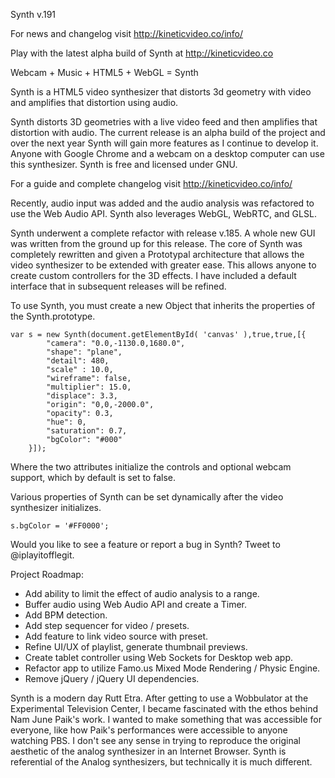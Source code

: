 Synth v.191


For news and changelog visit http://kineticvideo.co/info/

Play with the latest alpha build of Synth at http://kineticvideo.co


Webcam + Music + HTML5 + WebGL = Synth

Synth is a HTML5 video synthesizer that distorts 3d geometry with video and amplifies that distortion using audio.

Synth distorts 3D geometries with a live video feed and then amplifies that distortion with audio. The current release is an alpha build of the project and over the next year Synth will gain more features as I continue to develop it. Anyone with Google Chrome and a webcam on a desktop computer can use this synthesizer. Synth is free and licensed under GNU.

For a guide and complete changelog visit http://kineticvideo.co/info/

Recently, audio input was added and the audio analysis was refactored to use the Web Audio API. Synth also leverages WebGL, WebRTC, and GLSL. 

Synth underwent a complete refactor with release v.185. A whole new GUI was written from the ground up for this release. The core of Synth was completely rewritten and given a Prototypal architecture that allows the video synthesizer to be extended with greater ease. This allows anyone to create custom controllers for the 3D effects. I have included a default interface that in subsequent releases will be refined.

To use Synth, you must create a new Object that inherits the properties of the Synth.prototype.

```
var s = new Synth(document.getElementById( 'canvas' ),true,true,[{
        "camera": "0.0,-1130.0,1680.0",
        "shape": "plane",
        "detail": 480,
        "scale" : 10.0,
        "wireframe": false,
        "multiplier": 15.0,
        "displace": 3.3,
        "origin": "0,0,-2000.0",
        "opacity": 0.3,
        "hue": 0,
        "saturation": 0.7,
        "bgColor": "#000"
    }]);
```

Where the two attributes initialize the controls and optional webcam support, which by default is set to false.

Various properties of Synth can be set dynamically after the video synthesizer initializes. 

```
s.bgColor = '#FF0000';

```


Would you like to see a feature or report a bug in Synth? Tweet to @iplayitofflegit.

Project Roadmap:

- Add ability to limit the effect of audio analysis to a range.
- Buffer audio using Web Audio API and create a Timer.
- Add BPM detection.
- Add step sequencer for video / presets.
- Add feature to link video source with preset.
- Refine UI/UX of playlist, generate thumbnail previews.
- Create tablet controller using Web Sockets for Desktop web app.
- Refactor app to utilize Famo.us Mixed Mode Rendering / Physic Engine.
- Remove jQuery / jQuery UI dependencies.

Synth is a modern day Rutt Etra. After getting to use a Wobbulator at the Experimental Television Center, I became fascinated with the ethos behind Nam June Paik's work. I wanted to make something that was accessible for everyone, like how Paik's performances were accessible to anyone watching PBS. I don't see any sense in trying to reproduce the original aesthetic of the analog synthesizer in an Internet Browser. Synth is referential of the Analog synthesizers, but technically it is much different.

